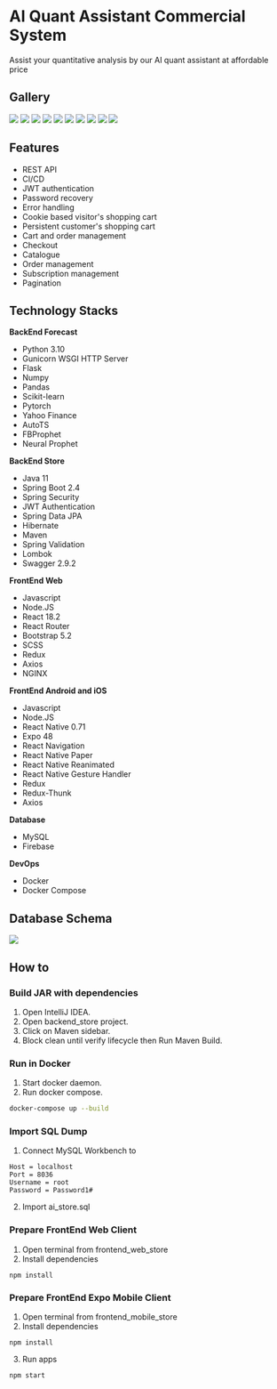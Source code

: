 # AI Quant Assistant Commercial System

Assist your quantitative analysis by our AI quant assistant at affordable price

## Gallery

![](https://github.com/ghiffaryr/AIQuantAssistant/raw/main/docs/Gallery/frontend_web_home_page.png)
![](https://github.com/ghiffaryr/AIQuantAssistant/raw/main/docs/Gallery/frontend_web_category_page.png)
![](https://github.com/ghiffaryr/AIQuantAssistant/raw/main/docs/Gallery/frontend_web_category_page_management.png)
![](https://github.com/ghiffaryr/AIQuantAssistant/raw/main/docs/Gallery/frontend_web_product_page.png)
![](https://github.com/ghiffaryr/AIQuantAssistant/raw/main/docs/Gallery/frontend_web_product_page_management.png)
![](https://github.com/ghiffaryr/AIQuantAssistant/raw/main/docs/Gallery/frontend_web_cart_page.png)
![](https://github.com/ghiffaryr/AIQuantAssistant/raw/main/docs/Gallery/frontend_web_order_page.png)
![](https://github.com/ghiffaryr/AIQuantAssistant/raw/main/docs/Gallery/frontend_web_order_page_management.png)
![](https://github.com/ghiffaryr/AIQuantAssistant/raw/main/docs/Gallery/frontend_web_subscription_prediction.png)
![](https://github.com/ghiffaryr/AIQuantAssistant/raw/main/docs/Gallery/frontend_web_profile_page.png)

## Features

- REST API
- CI/CD
- JWT authentication
- Password recovery
- Error handling
- Cookie based visitor's shopping cart
- Persistent customer's shopping cart
- Cart and order management
- Checkout
- Catalogue
- Order management
- Subscription management
- Pagination

## Technology Stacks

**BackEnd Forecast**

- Python 3.10
- Gunicorn WSGI HTTP Server
- Flask
- Numpy
- Pandas
- Scikit-learn
- Pytorch
- Yahoo Finance
- AutoTS
- FBProphet
- Neural Prophet

**BackEnd Store**

- Java 11
- Spring Boot 2.4
- Spring Security
- JWT Authentication
- Spring Data JPA
- Hibernate
- Maven
- Spring Validation
- Lombok
- Swagger 2.9.2

**FrontEnd Web**

- Javascript
- Node.JS
- React 18.2
- React Router
- Bootstrap 5.2
- SCSS
- Redux
- Axios
- NGINX

**FrontEnd Android and iOS**

- Javascript
- Node.JS
- React Native 0.71
- Expo 48
- React Navigation
- React Native Paper
- React Native Reanimated
- React Native Gesture Handler
- Redux
- Redux-Thunk
- Axios

**Database**

- MySQL
- Firebase

**DevOps**

- Docker
- Docker Compose

## Database Schema

![](https://github.com/ghiffaryr/AIQuantAssistant/raw/main/docs/ERD/ERD.bmp)

## How to

### Build JAR with dependencies

1. Open IntelliJ IDEA.
2. Open backend_store project.
3. Click on Maven sidebar.
4. Block clean until verify lifecycle then Run Maven Build.

### Run in Docker

1. Start docker daemon.
2. Run docker compose.

```bash
docker-compose up --build
```

### Import SQL Dump

1. Connect MySQL Workbench to

```
Host = localhost
Port = 8036
Username = root
Password = Password1#
```

2. Import ai_store.sql

### Prepare FrontEnd Web Client

1. Open terminal from frontend_web_store
2. Install dependencies

```
npm install
```

### Prepare FrontEnd Expo Mobile Client

1. Open terminal from frontend_mobile_store
2. Install dependencies

```
npm install
```

3. Run apps

```
npm start
```
